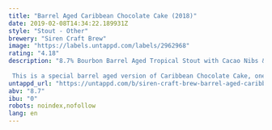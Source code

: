 ```yaml
---
title: "Barrel Aged Caribbean Chocolate Cake (2018)"
date: 2019-02-08T14:34:22.189931Z
style: "Stout - Other"
brewery: "Siren Craft Brew"
image: "https://labels.untappd.com/labels/2962968"
rating: "4.18"
description: "8.7% Bourbon Barrel Aged Tropical Stout with Cacao Nibs & Cypress Wood  This is a special barrel aged version of Caribbean Chocolate Cake, one of our all-time favourite beers brewed in collaboration with Cigar City Brewing. Our dense, rich and luxurious stout has been ageing in a selection of bourbon barrels, picking up delicious vanilla, whiskey and wood character."
untappd_url: "https://untappd.com/b/siren-craft-brew-barrel-aged-caribbean-chocolate-cake-2018/2962968"
abv: "8.7"
ibu: "0"
robots: noindex,nofollow
lang: en
---
```

